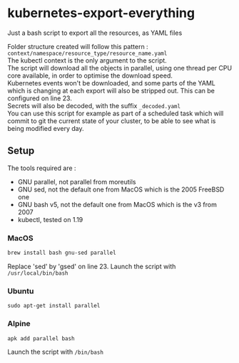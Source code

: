# kubernetes-export-everything

Just a bash script to export all the resources, as YAML files

Folder structure created will follow this pattern : `context/namespace/resource_type/resource_name.yaml`  
The kubectl context is the only argument to the script.  
The script will download all the objects in parallel, using one thread per CPU core available, in order to optimise the download speed.  
Kubernetes events won't be downloaded, and some parts of the YAML which is changing at each export will also be stripped out. This can be configured on line 23.  
Secrets will also be decoded, with the suffix `_decoded.yaml`  
You can use this script for example as part of a scheduled task which will commit to git the current state of your cluster, to be able to see what is being modified every day.  

## Setup

The tools required are :
 - GNU parallel, not parallel from moreutils
 - GNU sed, not the default one from MacOS which is the 2005 FreeBSD one
 - GNU bash v5, not the default one from MacOS which is the v3 from 2007
 - kubectl, tested on 1.19

### MacOS
```sh
brew install bash gnu-sed parallel
```
Replace 'sed' by 'gsed' on line 23.
Launch the script with `/usr/local/bin/bash`

### Ubuntu
```
sudo apt-get install parallel
```

### Alpine
```
apk add parallel bash
```
Launch the script with `/bin/bash`

